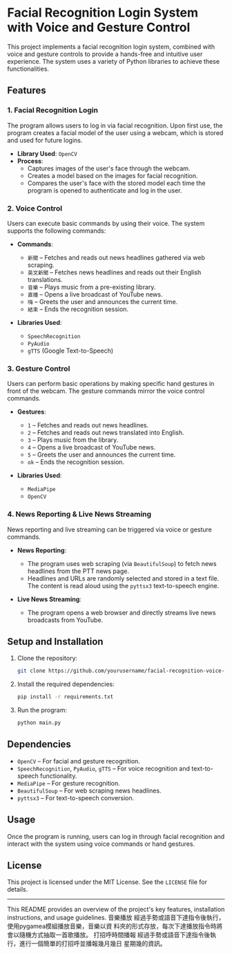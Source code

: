 # Facial Recognition Login System with Voice and Gesture Control

This project implements a facial recognition login system, combined with voice and gesture controls to provide a hands-free and intuitive user experience. The system uses a variety of Python libraries to achieve these functionalities.

## Features

### 1. Facial Recognition Login
The program allows users to log in via facial recognition. Upon first use, the program creates a facial model of the user using a webcam, which is stored and used for future logins.

- **Library Used**: `OpenCV`
- **Process**: 
  - Captures images of the user's face through the webcam.
  - Creates a model based on the images for facial recognition.
  - Compares the user's face with the stored model each time the program is opened to authenticate and log in the user.

### 2. Voice Control
Users can execute basic commands by using their voice. The system supports the following commands:

- **Commands**:
  - `新聞` – Fetches and reads out news headlines gathered via web scraping.
  - `英文新聞` – Fetches news headlines and reads out their English translations.
  - `音樂` – Plays music from a pre-existing library.
  - `直播` – Opens a live broadcast of YouTube news.
  - `嗨` – Greets the user and announces the current time.
  - `結束` – Ends the recognition session.
  
- **Libraries Used**:
  - `SpeechRecognition`
  - `PyAudio`
  - `gTTS` (Google Text-to-Speech)

### 3. Gesture Control
Users can perform basic operations by making specific hand gestures in front of the webcam. The gesture commands mirror the voice control commands.

- **Gestures**:
  - `1` – Fetches and reads out news headlines.
  - `2` – Fetches and reads out news translated into English.
  - `3` – Plays music from the library.
  - `4` – Opens a live broadcast of YouTube news.
  - `5` – Greets the user and announces the current time.
  - `ok` – Ends the recognition session.

- **Libraries Used**:
  - `MediaPipe`
  - `OpenCV` 

### 4. News Reporting & Live News Streaming
News reporting and live streaming can be triggered via voice or gesture commands.

- **News Reporting**: 
  - The program uses web scraping (via `BeautifulSoup`) to fetch news headlines from the PTT news page. 
  - Headlines and URLs are randomly selected and stored in a text file. The content is read aloud using the `pyttsx3` text-to-speech engine.
  
- **Live News Streaming**:
  - The program opens a web browser and directly streams live news broadcasts from YouTube.

## Setup and Installation

1. Clone the repository:
   ```bash
   git clone https://github.com/yourusername/facial-recognition-voice-gesture-control.git
   ```
2. Install the required dependencies:
   ```bash
   pip install -r requirements.txt
   ```
3. Run the program:
   ```bash
   python main.py
   ```

## Dependencies

- `OpenCV` – For facial and gesture recognition.
- `SpeechRecognition`, `PyAudio`, `gTTS` – For voice recognition and text-to-speech functionality.
- `MediaPipe` – For gesture recognition.
- `BeautifulSoup` – For web scraping news headlines.
- `pyttsx3` – For text-to-speech conversion.

## Usage

Once the program is running, users can log in through facial recognition and interact with the system using voice commands or hand gestures.

## License

This project is licensed under the MIT License. See the `LICENSE` file for details.

--- 

This README provides an overview of the project's key features, installation instructions, and usage guidelines.
音樂播放
經過手勢或語音下達指令後執行，使用pygamea模組播放音樂，音樂以資
料夾的形式存放，每次下達播放指令時將會以隨機方式抽取一首歌播放。
打招呼時間播報
經過手勢或語音下達指令後執行，進行一個簡單的打招呼並播報幾月幾日
星期幾的資訊。
